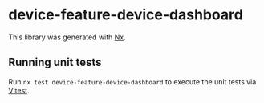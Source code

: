 # device-feature-device-dashboard

This library was generated with [Nx](https://nx.dev).

## Running unit tests

Run `nx test device-feature-device-dashboard` to execute the unit tests via [Vitest](https://vitest.dev/).
